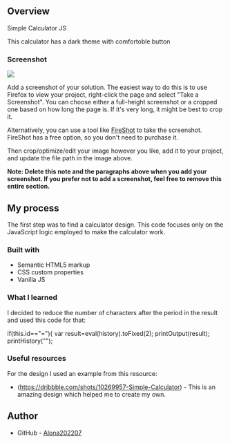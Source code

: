 
## Overview
Simple Calculator JS

This calculator has a dark theme with comfortoble button
### Screenshot

![](./screenshot.jpg)

Add a screenshot of your solution. The easiest way to do this is to use Firefox to view your project, right-click the page and select "Take a Screenshot". You can choose either a full-height screenshot or a cropped one based on how long the page is. If it's very long, it might be best to crop it.

Alternatively, you can use a tool like [FireShot](https://getfireshot.com/) to take the screenshot. FireShot has a free option, so you don't need to purchase it. 

Then crop/optimize/edit your image however you like, add it to your project, and update the file path in the image above.

**Note: Delete this note and the paragraphs above when you add your screenshot. If you prefer not to add a screenshot, feel free to remove this entire section.**


## My process
 The first step was to find a calculator design. This code focuses only on the JavaScript logic employed to make the calculator work.

### Built with

- Semantic HTML5 markup
- CSS custom properties
- Vanilla JS


### What I learned

I decided to reduce the number of characters after the period in the result and used this code for that:

if(this.id=="="){
					var result=eval(history).toFixed(2);
					printOutput(result);
					printHistory("");


### Useful resources
For the design I used an example from this resource:

- (https://dribbble.com/shots/10269957-Simple-Calculator) - This is an amazing design which helped me to create  my own. 


## Author

- GitHub - [Alona202207](https://github.com/Alona202207)